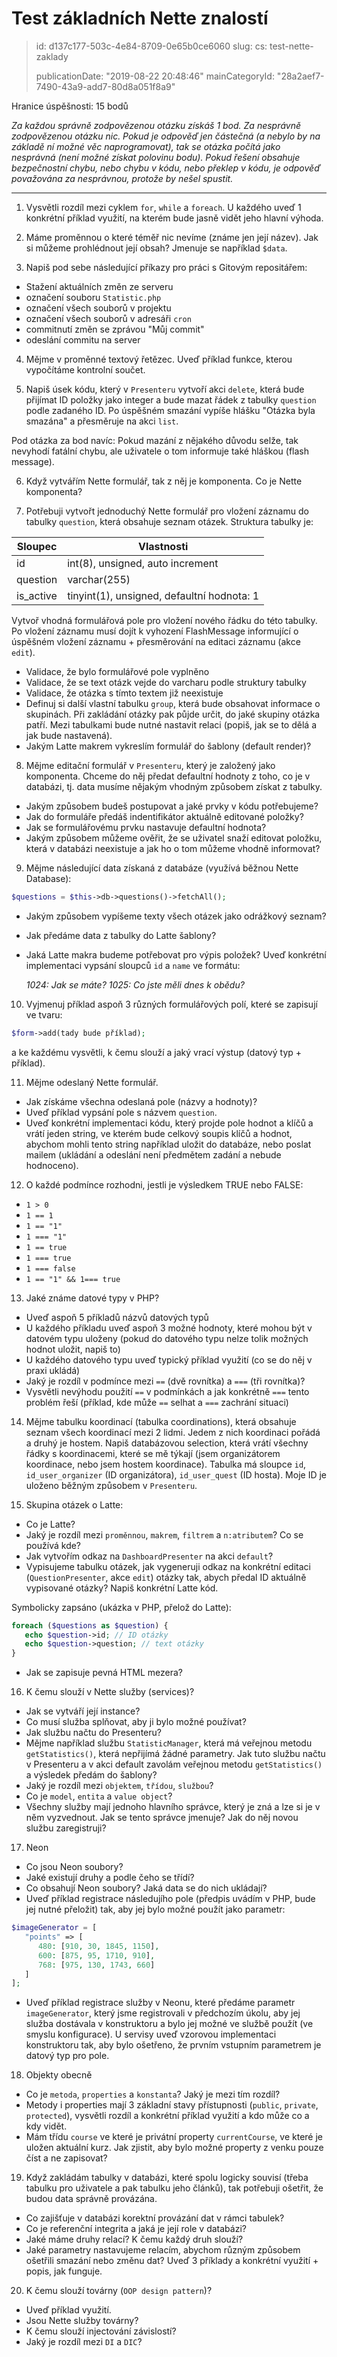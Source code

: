 Test základních Nette znalostí
==============================

> id: d137c177-503c-4e84-8709-0e65b0ce6060
> slug:
> 	cs: test-nette-zaklady
> 
> publicationDate: "2019-08-22 20:48:46"
> mainCategoryId: "28a2aef7-7490-43a9-add7-80d8a051f8a9"

Hranice úspěšnosti: 15 bodů

*Za každou správně zodpovězenou otázku získáš 1 bod. Za nesprávně zodpovězenou otázku nic. Pokud je odpověď jen částečná (a nebylo by na základě ní možné věc naprogramovat), tak se otázka počítá jako nesprávná (není možné získat polovinu bodu). Pokud řešení obsahuje bezpečnostní chybu, nebo chybu v kódu, nebo překlep v kódu, je odpověď považována za nesprávnou, protože by nešel spustit.*

-----------

1.	Vysvětli rozdíl mezi cyklem `for`, `while` a `foreach`. U každého uveď 1 konkrétní příklad využití, na kterém bude jasně vidět jeho hlavní výhoda.


2.	Máme proměnnou o které téměř nic nevíme (známe jen její název). Jak si můžeme prohlédnout její obsah? Jmenuje se například `$data`.


3.	Napiš pod sebe následující příkazy pro práci s Gitovým repositářem:
- Stažení aktuálních změn ze serveru
- označení souboru `Statistic.php`
- označení všech souborů v projektu
- označení všech souborů v adresáři `cron`
- commitnutí změn se zprávou "Můj commit"
- odeslání commitu na server


4.	Mějme v proměnné textový řetězec. Uveď příklad funkce, kterou vypočítáme kontrolní součet.


5.	Napiš úsek kódu, který v `Presenteru` vytvoří akci `delete`, která bude přijímat ID položky jako integer a bude mazat řádek z tabulky `question` podle zadaného ID. Po úspěšném smazání vypíše hlášku "Otázka byla smazána" a přesměruje na akci `list`.

Pod otázka za bod navíc: Pokud mazání z nějakého důvodu selže, tak nevyhodí fatální chybu, ale uživatele o tom informuje také hláškou (flash message).

6.	Když vytvářím Nette formulář, tak z něj je komponenta. Co je Nette komponenta?

7.	Potřebuji vytvořt jednoduchý Nette formulář pro vložení záznamu do tabulky `question`, která obsahuje seznam otázek. Struktura tabulky je:

| Sloupec   |            Vlastnosti            |
|-----------|----------------------------------|
| id        | int(8), unsigned, auto increment |
| question  | varchar(255)                     |
| is_active | tinyint(1), unsigned, defaultní hodnota: 1 |

Vytvoř vhodná formulářová pole pro vložení nového řádku do této tabulky. Po vložení záznamu musí dojít k vyhození FlashMessage informující o úspěšném vložení záznamu + přesměrování na editaci záznamu (akce `edit`).

- Validace, že bylo formulářové pole vyplněno
- Validace, že se text otázk vejde do varcharu podle struktury tabulky
- Validace, že otázka s tímto textem již neexistuje
- Definuj si další vlastní tabulku `group`, která bude obsahovat informace o skupinách. Při zakládání otázky pak půjde určit, do jaké skupiny otázka patří. Mezi tabulkami bude nutné nastavit relaci (popiš, jak se to dělá a jak bude nastavená).
- Jakým Latte makrem vykreslím formulář do šablony (default render)?

8.	Mějme editační formulář v `Presenteru`, který je založený jako komponenta. Chceme do něj předat defaultní hodnoty z toho, co je v databázi, tj. data musíme nějakým vhodným způsobem získat z tabulky.
- Jakým způsobem budeš postupovat a jaké prvky v kódu potřebujeme?
- Jak do formuláře předáš indentifikátor aktuálně editované položky?
- Jak se formulářovému prvku nastavuje defaultní hodnota?
- Jakým způsobem můžeme ověřit, že se uživatel snaží editovat položku, která v databázi neexistuje a jak ho o tom můžeme vhodně informovat?

9.	Mějme následující data získaná z databáze (využívá běžnou Nette Database):

```php
$questions = $this->db->questions()->fetchAll();
```

- Jakým způsobem vypíšeme texty všech otázek jako odrážkový seznam?
- Jak předáme data z tabulky do Latte šablony?
- Jaká Latte makra budeme potřebovat pro výpis položek? Uveď konkrétní implementaci vypsání sloupců `id` a `name` ve formátu:

	*1024: Jak se máte?*
	*1025: Co jste měli dnes k obědu?*

10.	Vyjmenuj příklad aspoň 3 různých formulářových polí, které se zapisují ve tvaru:

```php
$form->add(tady bude příklad);
```

a ke každému vysvětli, k čemu slouží a jaký vrací výstup (datový typ + příklad).


11.	Mějme odeslaný Nette formulář.
- Jak získáme všechna odeslaná pole (názvy a hodnoty)?
- Uveď příklad vypsání pole s názvem `question`.
- Uveď konkrétní implementaci kódu, který projde pole hodnot a klíčů a vrátí jeden string, ve kterém bude celkový soupis klíčů a hodnot, abychom mohli tento string například uložit do databáze, nebo poslat mailem (ukládání a odeslání není předmětem zadání a nebude hodnoceno).


12.	O každé podmínce rozhodni, jestli je výsledkem TRUE nebo FALSE:
- `1 > 0`
- `1 == 1`
- `1 == "1"`
- `1 === "1"`
- `1 == true`
- `1 === true`
- `1 === false`
- `1 == "1" && 1=== true`


13.	Jaké známe datové typy v PHP?
- Uveď aspoň 5 příkladů názvů datových typů
- U každého příkladu uveď aspoň 3 možné hodnoty, které mohou být v datovém typu uloženy (pokud do datového typu nelze tolik možných hodnot uložit, napiš to)
- U každého datového typu uveď typický příklad využití (co se do něj v praxi ukládá)
- Jaký je rozdíl v podmínce mezi `==` (dvě rovnítka) a `===` (tři rovnítka)?
- Vysvětli nevýhodu použití `==` v podmínkách a jak konkrétně `===` tento problém řeší (příklad, kde může `==` selhat a `===` zachrání situaci)


14.	Mějme tabulku koordinací (tabulka coordinations), která obsahuje seznam všech koordinací mezi 2 lidmi. Jedem z nich koordinaci pořádá a druhý je hostem. Napiš databázovou selection, která vrátí všechny řádky s koordinacemi, které se mě týkají (jsem organizátorem koordinace, nebo jsem hostem koordinace). Tabulka má sloupce `id`, `id_user_organizer` (ID organizátora), `id_user_quest` (ID hosta). Moje ID je uloženo běžným způsobem v `Presenteru`.


15.	Skupina otázek o Latte:
- Co je Latte?
- Jaký je rozdíl mezi `proměnnou`, `makrem`, `filtrem` a `n:atributem`? Co se používá kde?
- Jak vytvořím odkaz na `DashboardPresenter` na akci `default`?
- Vypisujeme tabulku otázek, jak vygeneruji odkaz na konkrétní editaci (`QuestionPresenter`, akce `edit`) otázky tak, abych předal ID aktuálně vypisované otázky? Napiš konkrétní Latte kód.

Symbolicky zapsáno (ukázka v PHP, přelož do Latte):

```php
foreach ($questions as $question) {
   echo $question->id; // ID otázky
   echo $question->question; // text otázky
}
```

- Jak se zapisuje pevná HTML mezera?


16.	K čemu slouží v Nette služby (services)?
- Jak se vytváří její instance?
- Co musí služba splňovat, aby ji bylo možné používat?
- Jak službu načtu do Presenteru?
- Mějme například službu `StatisticManager`, která má veřejnou metodu `getStatistics()`, která nepřijímá žádné parametry. Jak tuto službu načtu v Presenteru a v akci default zavolám veřejnou metodu `getStatistics()` a výsledek předám do šablony?
- Jaký je rozdíl mezi `objektem`, `třídou`, `službou`?
- Co je `model`, `entita` a `value object`?
- Všechny služby mají jednoho hlavního správce, který je zná a lze si je v něm vyzvednout. Jak se tento správce jmenuje? Jak do něj novou službu zaregistruji?


17.	Neon
- Co jsou Neon soubory?
- Jaké existují druhy a podle čeho se třídí?
- Co obsahují Neon soubory? Jaká data se do nich ukládají?
- Uveď příklad registrace následujího pole (předpis uvádím v PHP, bude jej nutné přeložit) tak, aby jej bylo možné použít jako parametr:

```php
$imageGenerator = [
   "points" => [
      480: [910, 30, 1845, 1150],
      600: [875, 95, 1710, 910],
      768: [975, 130, 1743, 660]
   ]
];
```

- Uveď příklad registrace služby v Neonu, které předáme parametr `imageGenerator`, který jsme registrovali v předchozím úkolu, aby jej služba dostávala v konstruktoru a bylo jej možné ve službě použít (ve smyslu konfigurace). U servisy uveď vzorovou implementaci konstruktoru tak, aby bylo ošetřeno, že prvním vstupním parametrem je datový typ pro pole.


18.	Objekty obecně
- Co je `metoda`, `properties` a `konstanta`? Jaký je mezi tím rozdíl?
- Metody i properties mají 3 základní stavy přístupnosti (`public`, `private`, `protected`), vysvětli rozdíl a konkrétní příklad využití a kdo může co a kdy vidět.
- Mám třídu `course` ve které je privátní property `currentCourse`, ve které je uložen aktuální kurz. Jak zjistit, aby bylo možné property z venku pouze číst a ne zapisovat?


19.	Když zakládám tabulky v databázi, které spolu logicky souvisí (třeba tabulku pro uživatele a pak tabulku jeho článků), tak potřebuji ošetřit, že budou data správně provázána.
- Co zajišťuje v databázi korektní provázání dat v rámci tabulek?
- Co je referenční integrita a jaká je její role v databázi?
- Jaké máme druhy relací? K čemu každý druh slouží?
- Jaké parametry nastavujeme relacím, abychom různým způsobem ošetřili smazání nebo změnu dat? Uveď 3 příklady a konkrétní využití + popis, jak funguje.


20.	K čemu slouží továrny (`OOP design pattern`)?
- Uveď příklad využití.
- Jsou Nette služby továrny?
- K čemu slouží injectování závislostí?
- Jaký je rozdíl mezi `DI` a `DIC`?
